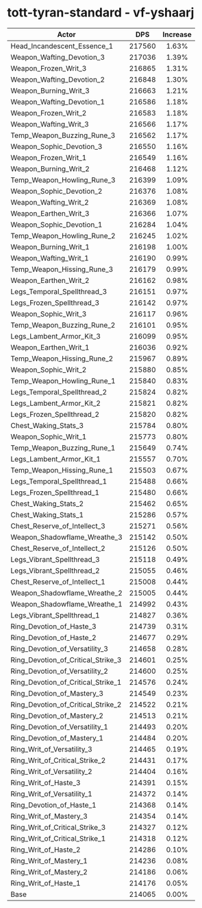 # tott-tyran-standard - vf-yshaarj
| Actor | DPS | Increase |
|---|:---:|:---:|
|Head_Incandescent_Essence_1|217560|1.63%|
|Weapon_Wafting_Devotion_3|217036|1.39%|
|Weapon_Frozen_Writ_3|216865|1.31%|
|Weapon_Wafting_Devotion_2|216848|1.30%|
|Weapon_Burning_Writ_3|216663|1.21%|
|Weapon_Wafting_Devotion_1|216586|1.18%|
|Weapon_Frozen_Writ_2|216583|1.18%|
|Weapon_Wafting_Writ_3|216566|1.17%|
|Temp_Weapon_Buzzing_Rune_3|216562|1.17%|
|Weapon_Sophic_Devotion_3|216550|1.16%|
|Weapon_Frozen_Writ_1|216549|1.16%|
|Weapon_Burning_Writ_2|216468|1.12%|
|Temp_Weapon_Howling_Rune_3|216399|1.09%|
|Weapon_Sophic_Devotion_2|216376|1.08%|
|Weapon_Wafting_Writ_2|216369|1.08%|
|Weapon_Earthen_Writ_3|216366|1.07%|
|Weapon_Sophic_Devotion_1|216284|1.04%|
|Temp_Weapon_Howling_Rune_2|216245|1.02%|
|Weapon_Burning_Writ_1|216198|1.00%|
|Weapon_Wafting_Writ_1|216190|0.99%|
|Temp_Weapon_Hissing_Rune_3|216179|0.99%|
|Weapon_Earthen_Writ_2|216162|0.98%|
|Legs_Temporal_Spellthread_3|216151|0.97%|
|Legs_Frozen_Spellthread_3|216142|0.97%|
|Weapon_Sophic_Writ_3|216117|0.96%|
|Temp_Weapon_Buzzing_Rune_2|216101|0.95%|
|Legs_Lambent_Armor_Kit_3|216099|0.95%|
|Weapon_Earthen_Writ_1|216036|0.92%|
|Temp_Weapon_Hissing_Rune_2|215967|0.89%|
|Weapon_Sophic_Writ_2|215880|0.85%|
|Temp_Weapon_Howling_Rune_1|215840|0.83%|
|Legs_Temporal_Spellthread_2|215824|0.82%|
|Legs_Lambent_Armor_Kit_2|215821|0.82%|
|Legs_Frozen_Spellthread_2|215820|0.82%|
|Chest_Waking_Stats_3|215784|0.80%|
|Weapon_Sophic_Writ_1|215773|0.80%|
|Temp_Weapon_Buzzing_Rune_1|215649|0.74%|
|Legs_Lambent_Armor_Kit_1|215557|0.70%|
|Temp_Weapon_Hissing_Rune_1|215503|0.67%|
|Legs_Temporal_Spellthread_1|215488|0.66%|
|Legs_Frozen_Spellthread_1|215480|0.66%|
|Chest_Waking_Stats_2|215462|0.65%|
|Chest_Waking_Stats_1|215286|0.57%|
|Chest_Reserve_of_Intellect_3|215271|0.56%|
|Weapon_Shadowflame_Wreathe_3|215142|0.50%|
|Chest_Reserve_of_Intellect_2|215126|0.50%|
|Legs_Vibrant_Spellthread_3|215118|0.49%|
|Legs_Vibrant_Spellthread_2|215055|0.46%|
|Chest_Reserve_of_Intellect_1|215008|0.44%|
|Weapon_Shadowflame_Wreathe_2|215005|0.44%|
|Weapon_Shadowflame_Wreathe_1|214992|0.43%|
|Legs_Vibrant_Spellthread_1|214827|0.36%|
|Ring_Devotion_of_Haste_3|214739|0.31%|
|Ring_Devotion_of_Haste_2|214677|0.29%|
|Ring_Devotion_of_Versatility_3|214658|0.28%|
|Ring_Devotion_of_Critical_Strike_3|214601|0.25%|
|Ring_Devotion_of_Versatility_2|214600|0.25%|
|Ring_Devotion_of_Critical_Strike_1|214576|0.24%|
|Ring_Devotion_of_Mastery_3|214549|0.23%|
|Ring_Devotion_of_Critical_Strike_2|214522|0.21%|
|Ring_Devotion_of_Mastery_2|214513|0.21%|
|Ring_Devotion_of_Versatility_1|214493|0.20%|
|Ring_Devotion_of_Mastery_1|214484|0.20%|
|Ring_Writ_of_Versatility_3|214465|0.19%|
|Ring_Writ_of_Critical_Strike_2|214431|0.17%|
|Ring_Writ_of_Versatility_2|214404|0.16%|
|Ring_Writ_of_Haste_3|214391|0.15%|
|Ring_Writ_of_Versatility_1|214372|0.14%|
|Ring_Devotion_of_Haste_1|214368|0.14%|
|Ring_Writ_of_Mastery_3|214354|0.14%|
|Ring_Writ_of_Critical_Strike_3|214327|0.12%|
|Ring_Writ_of_Critical_Strike_1|214318|0.12%|
|Ring_Writ_of_Haste_2|214286|0.10%|
|Ring_Writ_of_Mastery_1|214236|0.08%|
|Ring_Writ_of_Mastery_2|214186|0.06%|
|Ring_Writ_of_Haste_1|214176|0.05%|
|Base|214065|0.00%|
